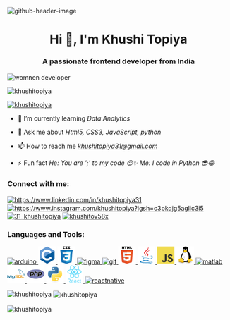 ![github-header-image](https://github.com/khushitopiya/khushitopiya/assets/114566494/1b233e6b-30b1-4c92-8f5f-6accb6f604c7)


<h1 align="center">Hi 👋, I'm Khushi Topiya</h1>
<h3 align="center">A passionate frontend developer from India</h3>
<img src="https://img.freepik.com/free-vector/flat-design-woman-programmer-coding_23-2148267155.jpg?size=626&ext=jpg&ga=GA1.1.1525634385.1711610118&semt=ais_user" align="center" alt="womnen developer" width="400">

<p align="left"> <img src="https://komarev.com/ghpvc/?username=khushitopiya&label=Profile%20views&color=0e75b6&style=flat" alt="khushitopiya" /> </p>

<p align="left"> <a href="https://github.com/ryo-ma/github-profile-trophy"><img src="https://github-profile-trophy.vercel.app/?username=khushitopiya" alt="khushitopiya" /></a> </p>

- 🌱 I’m currently learning *Data Analytics*

- 💬 Ask me about *Html5, CSS3, JavaScript, python*

- 📫 How to reach me *khushitopiya31@gmail.com*

- ⚡ Fun fact *He: You are ';' to my code 😌✨ Me: I code in Python 😎😂*

<h3 align="left">Connect with me:</h3>
<p align="left">
<a href="https://linkedin.com/in/https://www.linkedin.com/in/khushitopiya31" target="blank"><img align="center" src="https://raw.githubusercontent.com/rahuldkjain/github-profile-readme-generator/master/src/images/icons/Social/linked-in-alt.svg" alt="https://www.linkedin.com/in/khushitopiya31" height="30" width="40" /></a>
<a href="https://instagram.com/https://www.instagram.com/khushitopiya?igsh=c3pkdjg5aglic3i5" target="blank"><img align="center" src="https://raw.githubusercontent.com/rahuldkjain/github-profile-readme-generator/master/src/images/icons/Social/instagram.svg" alt="https://www.instagram.com/khushitopiya?igsh=c3pkdjg5aglic3i5" height="30" width="40" /></a>
<a href="https://www.leetcode.com/31_khushitopiya" target="blank"><img align="center" src="https://raw.githubusercontent.com/rahuldkjain/github-profile-readme-generator/master/src/images/icons/Social/leet-code.svg" alt="31_khushitopiya" height="30" width="40" /></a>
<a href="https://auth.geeksforgeeks.org/user/khushitov58x" target="blank"><img align="center" src="https://raw.githubusercontent.com/rahuldkjain/github-profile-readme-generator/master/src/images/icons/Social/geeks-for-geeks.svg" alt="khushitov58x" height="30" width="40" /></a>
</p>

<h3 align="left">Languages and Tools:</h3>
<p align="left"> <a href="https://www.arduino.cc/" target="_blank" rel="noreferrer"> <img src="https://cdn.worldvectorlogo.com/logos/arduino-1.svg" alt="arduino" width="40" height="40"/> </a> <a href="https://www.cprogramming.com/" target="_blank" rel="noreferrer"> <img src="https://raw.githubusercontent.com/devicons/devicon/master/icons/c/c-original.svg" alt="c" width="40" height="40"/> </a> <a href="https://www.w3schools.com/css/" target="_blank" rel="noreferrer"> <img src="https://raw.githubusercontent.com/devicons/devicon/master/icons/css3/css3-original-wordmark.svg" alt="css3" width="40" height="40"/> </a> <a href="https://www.figma.com/" target="_blank" rel="noreferrer"> <img src="https://www.vectorlogo.zone/logos/figma/figma-icon.svg" alt="figma" width="40" height="40"/> </a> <a href="https://git-scm.com/" target="_blank" rel="noreferrer"> <img src="https://www.vectorlogo.zone/logos/git-scm/git-scm-icon.svg" alt="git" width="40" height="40"/> </a> <a href="https://www.w3.org/html/" target="_blank" rel="noreferrer"> <img src="https://raw.githubusercontent.com/devicons/devicon/master/icons/html5/html5-original-wordmark.svg" alt="html5" width="40" height="40"/> </a> <a href="https://www.java.com" target="_blank" rel="noreferrer"> <img src="https://raw.githubusercontent.com/devicons/devicon/master/icons/java/java-original.svg" alt="java" width="40" height="40"/> </a> <a href="https://developer.mozilla.org/en-US/docs/Web/JavaScript" target="_blank" rel="noreferrer"> <img src="https://raw.githubusercontent.com/devicons/devicon/master/icons/javascript/javascript-original.svg" alt="javascript" width="40" height="40"/> </a> <a href="https://www.linux.org/" target="_blank" rel="noreferrer"> <img src="https://raw.githubusercontent.com/devicons/devicon/master/icons/linux/linux-original.svg" alt="linux" width="40" height="40"/> </a> <a href="https://www.mathworks.com/" target="_blank" rel="noreferrer"> <img src="https://upload.wikimedia.org/wikipedia/commons/2/21/Matlab_Logo.png" alt="matlab" width="40" height="40"/> </a> <a href="https://www.mysql.com/" target="_blank" rel="noreferrer"> <img src="https://raw.githubusercontent.com/devicons/devicon/master/icons/mysql/mysql-original-wordmark.svg" alt="mysql" width="40" height="40"/> </a> <a href="https://www.php.net" target="_blank" rel="noreferrer"> <img src="https://raw.githubusercontent.com/devicons/devicon/master/icons/php/php-original.svg" alt="php" width="40" height="40"/> </a> <a href="https://www.python.org" target="_blank" rel="noreferrer"> <img src="https://raw.githubusercontent.com/devicons/devicon/master/icons/python/python-original.svg" alt="python" width="40" height="40"/> </a> <a href="https://reactjs.org/" target="_blank" rel="noreferrer"> <img src="https://raw.githubusercontent.com/devicons/devicon/master/icons/react/react-original-wordmark.svg" alt="react" width="40" height="40"/> </a> <a href="https://reactnative.dev/" target="_blank" rel="noreferrer"> <img src="https://reactnative.dev/img/header_logo.svg" alt="reactnative" width="40" height="40"/> </a> </p>

<p><img align="left" src="https://github-readme-stats.vercel.app/api/top-langs?username=khushitopiya&show_icons=true&locale=en&layout=compact" alt="khushitopiya" /></p>

<p>&nbsp;<img align="center" src="https://github-readme-stats.vercel.app/api?username=khushitopiya&show_icons=true&locale=en" alt="khushitopiya" /></p>

<p><img align="center" src="https://github-readme-streak-stats.herokuapp.com/?user=khushitopiya&" alt="khushitopiya" /></p>
